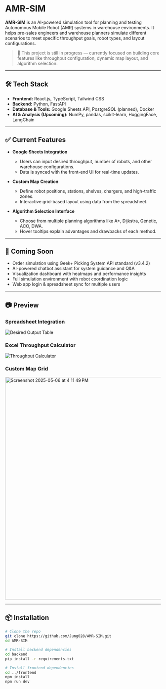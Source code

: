 # AMR-SIM

**AMR-SIM** is an AI-powered simulation tool for planning and testing Autonomous Mobile Robot (AMR) systems in warehouse environments. It helps pre-sales engineers and warehouse planners simulate different scenarios to meet specific throughput goals, robot types, and layout configurations.

> 🚧 This project is still in progress — currently focused on building core features like throughput configuration, dynamic map layout, and algorithm selection.

---

## 🛠 Tech Stack

- **Frontend:** React.js, TypeScript, Tailwind CSS  
- **Backend:** Python, FastAPI  
- **Database & Tools:** Google Sheets API, PostgreSQL (planned), Docker  
- **AI & Analysis (Upcoming):** NumPy, pandas, scikit-learn, HuggingFace, LangChain  

---

## ✅ Current Features

- **Google Sheets Integration**
  - Users can input desired throughput, number of robots, and other warehouse configurations.
  - Data is synced with the front-end UI for real-time updates.

- **Custom Map Creation**
  - Define robot positions, stations, shelves, chargers, and high-traffic zones.
  - Interactive grid-based layout using data from the spreadsheet.

- **Algorithm Selection Interface**
  - Choose from multiple planning algorithms like A*, Dijkstra, Genetic, ACO, DWA.
  - Hover tooltips explain advantages and drawbacks of each method.

---

## 🧩 Coming Soon

- Order simulation using Geek+ Picking System API standard (v3.4.2)
- AI-powered chatbot assistant for system guidance and Q&A
- Visualization dashboard with heatmaps and performance insights
- Full simulation environment with robot coordination logic
- Web app login & spreadsheet sync for multiple users

---

## 📷 Preview

### Spreadsheet Integration  
![Desired Output Table](https://github.com/user-attachments/assets/f772aa76-8585-4b04-a32d-07fd7b6fb971)

### Excel Throughput Calculator  
![Throughput Calculator](https://github.com/user-attachments/assets/27b400f7-56fa-40fd-96b2-0cc24ca4d571)

### Custom Map Grid  
<img width="720" alt="Screenshot 2025-05-06 at 4 11 49 PM" src="https://github.com/user-attachments/assets/7dc75555-98d6-4327-96d1-34b3bbdf64d0" />

---

## 📦 Installation

```bash
# Clone the repo
git clone https://github.com/Jung028/AMR-SIM.git
cd AMR-SIM

# Install backend dependencies
cd backend
pip install -r requirements.txt

# Install frontend dependencies
cd ../frontend
npm install
npm run dev
```
